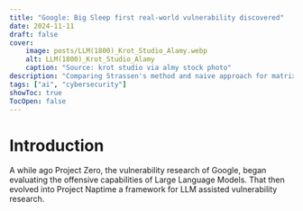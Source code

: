 ```yaml
---
title: "Google: Big Sleep first real-world vulnerability discovered"
date: 2024-11-11
draft: false
cover:
    image: posts/LLM(1800)_Krot_Studio_Alamy.webp
    alt: LLM(1800)_Krot_Studio_Alamy
    caption: "Source: krot studio via almy stock photo"
description: "Comparing Strassen's method and naive approach for matrix multiplication, exploring time and memory complexities in Python."
tags: ["ai", "cybersecurity"]
showToc: true
TocOpen: false
---
```


# Introduction
A while ago Project Zero, the vulnerability research of Google, began evaluating the offensive capabilities of Large Language Models. That then evolved into Project Naptime a framework for LLM assisted vulnerability research.

